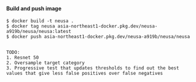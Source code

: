 #### Build and push image    

    $ docker build -t neusa .
    $ docker tag neusa asia-northeast1-docker.pkg.dev/neusa-a919b/neusa/neusa:latest
    $ docker push asia-northeast1-docker.pkg.dev/neusa-a919b/neusa/neusa


    TODO:
    1. Resnet 50
    2. Oversample target category
    3. Progressive test that updates thresholds to find out the best values that give less false positives over false negatives